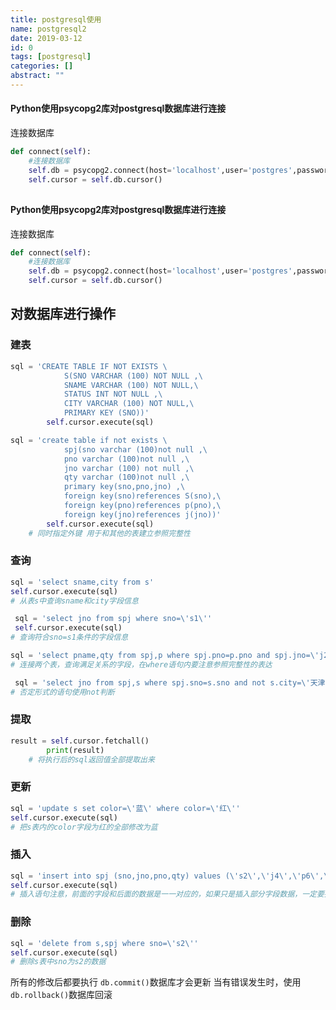 ```yaml
---
title: postgresql使用
name: postgresql2
date: 2019-03-12
id: 0
tags: [postgresql]
categories: []
abstract: ""
---
```



#### Python使用psycopg2库对postgresql数据库进行连接

连接数据库

```python
def connect(self):
    #连接数据库
	self.db = psycopg2.connect(host='localhost',user='postgres',password='123456',database='db1',port='5432')
    self.cursor = self.db.cursor()
```

## 
<!--more-->


#### Python使用psycopg2库对postgresql数据库进行连接

连接数据库

```python
def connect(self):
    #连接数据库
	self.db = psycopg2.connect(host='localhost',user='postgres',password='123456',database='db1',port='5432')
    self.cursor = self.db.cursor()
```

## <!--more-->对数据库进行操作

### 建表

```python
sql = 'CREATE TABLE IF NOT EXISTS \
            S(SNO VARCHAR (100) NOT NULL ,\
            SNAME VARCHAR (100) NOT NULL,\
            STATUS INT NOT NULL ,\
            CITY VARCHAR (100) NOT NULL,\
            PRIMARY KEY (SNO))'
        self.cursor.execute(sql)
```

```python
sql = 'create table if not exists \
            spj(sno varchar (100)not null ,\
            pno varchar (100)not null ,\
            jno varchar (100) not null ,\
            qty varchar (100)not null ,\
            primary key(sno,pno,jno) ,\
            foreign key(sno)references S(sno),\
            foreign key(pno)references p(pno),\
            foreign key(jno)references j(jno))'
        self.cursor.execute(sql)
    # 同时指定外键 用于和其他的表建立参照完整性
```



### 查询

```python
sql = 'select sname,city from s'
self.cursor.execute(sql)
# 从表s中查询sname和city字段信息
```

```python
 sql = 'select jno from spj where sno=\'s1\''
 self.cursor.execute(sql)
# 查询符合sno=s1条件的字段信息
```

```python
sql = 'select pname,qty from spj,p where spj.pno=p.pno and spj.jno=\'j2\''
# 连接两个表，查询满足关系的字段，在where语句内要注意参照完整性的表达
```

```python
 sql = 'select jno from spj,s where spj.sno=s.sno and not s.city=\'天津\''
# 否定形式的语句使用not判断
```

### 提取

```python
result = self.cursor.fetchall()
        print(result)
    # 将执行后的sql返回值全部提取出来
```

### 更新

```python
sql = 'update s set color=\'蓝\' where color=\'红\''
self.cursor.execute(sql)
# 把s表内的color字段为红的全部修改为蓝
```

### 插入

```python
sql = 'insert into spj (sno,jno,pno,qty) values (\'s2\',\'j4\',\'p6\',\'200\')'
self.cursor.execute(sql)
# 插入语句注意，前面的字段和后面的数据是一一对应的，如果只是插入部分字段数据，一定要把字段和数据对应填写
```

### 删除

```python
sql = 'delete from s,spj where sno=\'s2\''
self.cursor.execute(sql)
# 删除s表中sno为s2的数据
```

所有的修改后都要执行 `db.commit()`数据库才会更新
当有错误发生时，使用 `db.rollback()`数据库回滚

